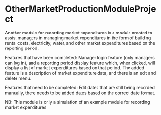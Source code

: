 # OtherMarketProductionModuleProject

Another module for recording market expenditures is a module created to assist managers in managing market expenditures in the form of building rental costs, electricity, water, and other market expenditures based on the reporting period.

Features that have been completed: Manager login feature (only managers can log in), and a reporting period display feature which, when clicked, will display a list of market expenditures based on that period. The added feature is a description of market expenditure data, and there is an edit and delete menu.

Features that need to be completed: Edit dates that are still being recorded manually, there needs to be added dates based on the correct date format.

NB: This module is only a simulation of an example module for recording market expenditures

